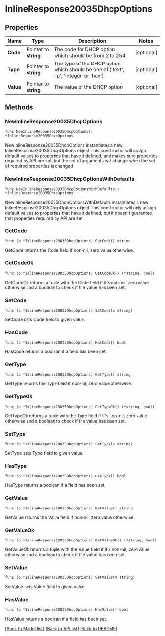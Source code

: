 # InlineResponse20035DhcpOptions

## Properties

Name | Type | Description | Notes
------------ | ------------- | ------------- | -------------
**Code** | Pointer to **string** | The code for DHCP option which should be from 2 to 254 | [optional] 
**Type** | Pointer to **string** | The type of the DHCP option which should be one of (&#39;text&#39;, &#39;ip&#39;, &#39;integer&#39; or &#39;hex&#39;) | [optional] 
**Value** | Pointer to **string** | The value of the DHCP option | [optional] 

## Methods

### NewInlineResponse20035DhcpOptions

`func NewInlineResponse20035DhcpOptions() *InlineResponse20035DhcpOptions`

NewInlineResponse20035DhcpOptions instantiates a new InlineResponse20035DhcpOptions object
This constructor will assign default values to properties that have it defined,
and makes sure properties required by API are set, but the set of arguments
will change when the set of required properties is changed

### NewInlineResponse20035DhcpOptionsWithDefaults

`func NewInlineResponse20035DhcpOptionsWithDefaults() *InlineResponse20035DhcpOptions`

NewInlineResponse20035DhcpOptionsWithDefaults instantiates a new InlineResponse20035DhcpOptions object
This constructor will only assign default values to properties that have it defined,
but it doesn't guarantee that properties required by API are set

### GetCode

`func (o *InlineResponse20035DhcpOptions) GetCode() string`

GetCode returns the Code field if non-nil, zero value otherwise.

### GetCodeOk

`func (o *InlineResponse20035DhcpOptions) GetCodeOk() (*string, bool)`

GetCodeOk returns a tuple with the Code field if it's non-nil, zero value otherwise
and a boolean to check if the value has been set.

### SetCode

`func (o *InlineResponse20035DhcpOptions) SetCode(v string)`

SetCode sets Code field to given value.

### HasCode

`func (o *InlineResponse20035DhcpOptions) HasCode() bool`

HasCode returns a boolean if a field has been set.

### GetType

`func (o *InlineResponse20035DhcpOptions) GetType() string`

GetType returns the Type field if non-nil, zero value otherwise.

### GetTypeOk

`func (o *InlineResponse20035DhcpOptions) GetTypeOk() (*string, bool)`

GetTypeOk returns a tuple with the Type field if it's non-nil, zero value otherwise
and a boolean to check if the value has been set.

### SetType

`func (o *InlineResponse20035DhcpOptions) SetType(v string)`

SetType sets Type field to given value.

### HasType

`func (o *InlineResponse20035DhcpOptions) HasType() bool`

HasType returns a boolean if a field has been set.

### GetValue

`func (o *InlineResponse20035DhcpOptions) GetValue() string`

GetValue returns the Value field if non-nil, zero value otherwise.

### GetValueOk

`func (o *InlineResponse20035DhcpOptions) GetValueOk() (*string, bool)`

GetValueOk returns a tuple with the Value field if it's non-nil, zero value otherwise
and a boolean to check if the value has been set.

### SetValue

`func (o *InlineResponse20035DhcpOptions) SetValue(v string)`

SetValue sets Value field to given value.

### HasValue

`func (o *InlineResponse20035DhcpOptions) HasValue() bool`

HasValue returns a boolean if a field has been set.


[[Back to Model list]](../README.md#documentation-for-models) [[Back to API list]](../README.md#documentation-for-api-endpoints) [[Back to README]](../README.md)


